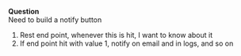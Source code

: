 **Question** \
Need to build a notify button
1. Rest end point, whenever this is hit, I want to know about it
2. If end point hit with value 1, notify on email and in logs, and so on
